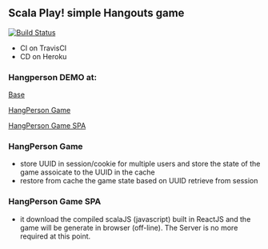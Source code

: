 ## Scala Play! simple Hangouts game

[![Build Status](https://travis-ci.org/Raffaello/scala-play-demo.svg?branch=master)](https://travis-ci.org/Raffaello/scala-play-demo)

- CI on TravisCI
- CD on Heroku

### Hangperson DEMO at:

[Base](https://lit-spire-71369.herokuapp.com/)

[HangPerson Game](https://lit-spire-71369.herokuapp.com/hangperson)

[HangPerson Game SPA](https://lit-spire-71369.herokuapp.com/hangperson/spa)

### HangPerson Game

- store UUID in session/cookie for multiple users
and store the state of the game assoicate to the UUID in the cache
- restore from cache the game state based on UUID retrieve from session

### HangPerson Game SPA

- it download the compiled scalaJS (javascript) built in ReactJS
and the game will be generate in browser (off-line). The Server is no more required at this point.
